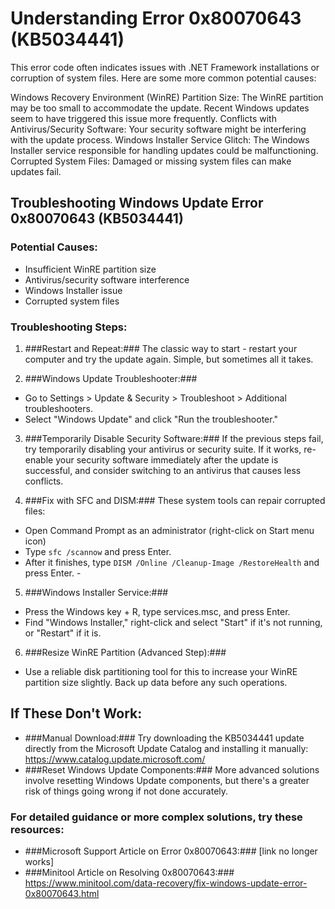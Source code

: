 # Understanding Error 0x80070643 (KB5034441)

This error code often indicates issues with .NET Framework installations or corruption of system files. Here are some more common potential causes:

Windows Recovery Environment (WinRE) Partition Size: The WinRE partition may be too small to accommodate the update. Recent Windows updates seem to have triggered this issue more frequently.
Conflicts with Antivirus/Security Software: Your security software might be interfering with the update process.
Windows Installer Service Glitch: The Windows Installer service responsible for handling updates could be malfunctioning.
Corrupted System Files: Damaged or missing system files can make updates fail.

## Troubleshooting Windows Update Error 0x80070643 (KB5034441)

### Potential Causes:

 - Insufficient WinRE partition size
 - Antivirus/security software interference
 - Windows Installer issue
 - Corrupted system files

### Troubleshooting Steps:

 1. ###Restart and Repeat:### The classic way to start - restart your computer and try the update again. Simple, but sometimes all it takes.

 2. ###Windows Update Troubleshooter:###

   - Go to Settings > Update & Security > Troubleshoot > Additional troubleshooters.
   - Select "Windows Update" and click "Run the troubleshooter."
 
 3. ###Temporarily Disable Security Software:### If the previous steps fail, try temporarily disabling your antivirus or security suite. If it works, re-enable your security software immediately after the update is successful, and consider switching to an antivirus that causes less conflicts.

 4. ###Fix with SFC and DISM:###  These system tools can repair corrupted files:

   - Open Command Prompt as an administrator (right-click on Start menu icon)
   - Type `sfc /scannow` and press Enter.
   - After it finishes, type `DISM /Online /Cleanup-Image /RestoreHealth` and press Enter. - 

 5. ###Windows Installer Service:###

   - Press the Windows key + R, type services.msc, and press Enter.
   - Find "Windows Installer," right-click and select "Start" if it's not running, or "Restart" if it is.

 6. ###Resize WinRE Partition (Advanced Step):###

   - Use a reliable disk partitioning tool for this to increase your WinRE partition size slightly. Back up data before any such operations.

## If These Don't Work:

 - ###Manual Download:### Try downloading the KB5034441 update directly from the Microsoft Update Catalog and installing it manually: https://www.catalog.update.microsoft.com/
 - ###Reset Windows Update Components:### More advanced solutions involve resetting Windows Update components, but there's a greater risk of things going wrong if not done accurately.

### For detailed guidance or more complex solutions, try these resources:

 - ###Microsoft Support Article on Error 0x80070643:### [link no longer works]
 - ###Minitool Article on Resolving 0x80070643:### https://www.minitool.com/data-recovery/fix-windows-update-error-0x80070643.html
